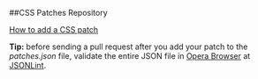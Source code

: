 ##CSS Patches Repository

[How to add a CSS patch](http://my.opera.com/fix-the-web/blog/2012/03/16/how-to-add-a-css-patch)

**Tip:** before sending a pull request after you add your patch to the *patches.json* file, validate the entire JSON file in [Opera Browser](http://www.opera.com) at [JSONLint](http://jsonlint.com).